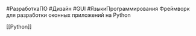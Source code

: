 #РазработкаПО #Дизайн #GUI #ЯзыкиПрограммирования
Фреймворк для разработки оконных приложений на Python

[[Python]]

